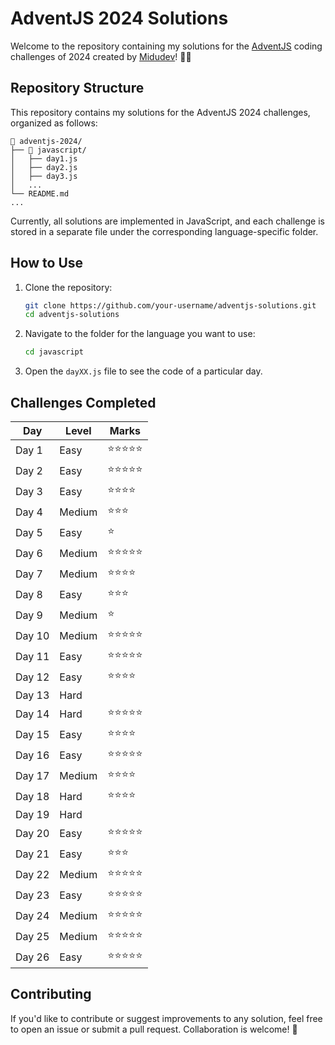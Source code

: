 # AdventJS 2024 Solutions

Welcome to the repository containing my solutions for the [AdventJS](https://adventjs.dev/es) coding challenges of 2024 created by  [Midudev](https://midu.dev/)! 🎄✨

## Repository Structure

This repository contains my solutions for the AdventJS 2024 challenges, organized as follows:

```
📂 adventjs-2024/
├── 📂 javascript/
│   ├── day1.js
│   ├── day2.js
│   ├── day3.js
│   ...
└── README.md
...
```

Currently, all solutions are implemented in JavaScript, and each challenge is stored in a separate file under the corresponding language-specific folder.

## How to Use

1. Clone the repository:

   ```bash
   git clone https://github.com/your-username/adventjs-solutions.git
   cd adventjs-solutions
   ```

2. Navigate to the folder for the language you want to use:

   ```bash
   cd javascript
   ```

3. Open the `dayXX.js` file to see the code of a particular day.


## Challenges Completed

| Day    | Level   | Marks        |
|--------|---------|--------------|
| Day 1  | Easy    | ⭐⭐⭐⭐⭐ |
| Day 2  | Easy    | ⭐⭐⭐⭐⭐ |
| Day 3  | Easy    | ⭐⭐⭐⭐ |
| Day 4  | Medium  | ⭐⭐⭐ |
| Day 5  | Easy    | ⭐ |
| Day 6  | Medium  | ⭐⭐⭐⭐⭐ |
| Day 7  | Medium  | ⭐⭐⭐⭐ |
| Day 8  | Easy    | ⭐⭐⭐ |
| Day 9  | Medium  | ⭐ |
| Day 10 | Medium  | ⭐⭐⭐⭐⭐ |
| Day 11 | Easy    | ⭐⭐⭐⭐⭐ |
| Day 12 | Easy    | ⭐⭐⭐⭐ |
| Day 13 | Hard    |    |
| Day 14 | Hard    | ⭐⭐⭐⭐⭐ |
| Day 15 | Easy    | ⭐⭐⭐⭐ |
| Day 16 | Easy    | ⭐⭐⭐⭐⭐ |
| Day 17 | Medium  | ⭐⭐⭐⭐ |
| Day 18 | Hard    | ⭐⭐⭐⭐ |
| Day 19 | Hard    |    |
| Day 20 | Easy    | ⭐⭐⭐⭐⭐ |
| Day 21 | Easy    | ⭐⭐⭐ |
| Day 22 | Medium  | ⭐⭐⭐⭐⭐ |
| Day 23 | Easy    | ⭐⭐⭐⭐⭐ |
| Day 24 | Medium  | ⭐⭐⭐⭐⭐ |
| Day 25 | Medium  | ⭐⭐⭐⭐⭐ |
| Day 26 | Easy    | ⭐⭐⭐⭐⭐ |

## Contributing

If you'd like to contribute or suggest improvements to any solution, feel free to open an issue or submit a pull request. Collaboration is welcome! 🌟